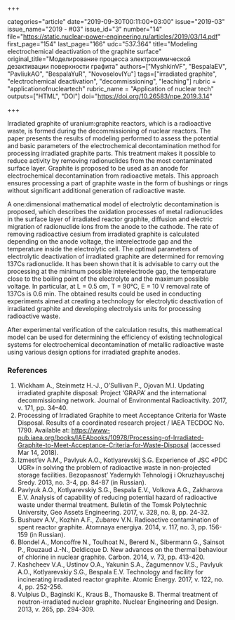 +++

categories="article"
date="2019-09-30T00:11:00+03:00"
issue="2019-03"
issue_name="2019 - #03"
issue_id="3"
number="14"
file="https://static.nuclear-power-engineering.ru/articles/2019/03/14.pdf"
first_page="154"
last_page="166"
udc="537.364"
title="Modeling electrochemical deactivation of the graphite surface"
original_title="Моделирование процесса электрохимической дезактивации поверхности графита"
authors=["MyshkinVF", "BespalaEV", "PavliukAO", "BespalaYuR", "NovoselovIYu"]
tags=["irradiated graphite", "electrochemical deactivation", "decommissioning", "leaching"]
rubric = "applicationofnucleartech"
rubric_name = "Application of nuclear tech"
outputs=["HTML", "DOI"]
doi="https://doi.org/10.26583/npe.2019.3.14"

+++

Irradiated graphite of uranium:graphite reactors, which is a radioactive waste, is formed during the decommissioning of nuclear reactors. The paper presents the results of modeling performed to assess the potential and basic parameters of the electrochemical decontamination method for processing irradiated graphite parts. This treatment makes it possible to reduce activity by removing radionuclides from the most contaminated surface layer. Graphite is proposed to be used as an anode for electrochemical decontamination from radioactive metals. This approach ensures processing a part of graphite waste in the form of bushings or rings without significant additional generation of radioactive waste.

A one:dimensional mathematical model of electrolytic decontamination is proposed, which describes the oxidation processes of metal radionuclides in the surface layer of irradiated reactor graphite, diffusion and electric migration of radionuclide ions from the anode to the cathode. The rate of removing radioactive cesium from irradiated graphite is calculated depending on the anode voltage, the interelectrode gap and the temperature inside the electrolytic cell. The optimal parameters of electrolytic deactivation of irradiated graphite are determined for removing 137Cs radionuclide. It has been shown that it is advisable to carry out the processing at the minimum possible interelectrode gap, the temperature close to the boiling point of the electrolyte and the maximum possible voltage. In particular, at L = 0.5 cm, T = 90°C, E = 10 V removal rate of 137Cs is 0.6 min. The obtained results could be used in conducting experiments aimed at creating a technology for electrolytic deactivation of irradiated graphite and developing electrolysis units for processing radioactive waste.

After experimental verification of the calculation results, this mathematical model can be used for determining the efficiency of existing technological systems for electrochemical decontamination of metallic radioactive waste using various design options for irradiated graphite anodes.

### References

1. Wickham A., Steinmetz H.-J., O’Sullivan P., Ojovan M.I. Updating irradiated graphite disposal: Project ‘GRAPA’ and the international decommissioning network. Journal of Environmental Radioactivity. 2017, v. 171, pp. 34–40.
2. Processing of Irradiated Graphite to meet Acceptance Criteria for Waste Disposal. Results of a coordinated research project / IAEA TECDOC No. 1790. Available at: https://www-pub.iaea.org/books/IAEAbooks/10978/Processing-of-Irradiated-Graphite-to-Meet-Acceptance-Criteria-for-Waste-Disposal (accessed Mar 14, 2018).
3. Izmest’ev A.M., Pavlyuk A.O., Kotlyarevskij S.G. Experience of JSC «PDC UGR» in solving the problem of radioactive waste in non-projected storage facilities. Bezopasnost’ Yadernykh Tehnologij i Okruzhayuschej Sredy. 2013, no. 3-4, pp. 84-87 (in Russian).
4. Pavlyuk A.O., Kotlyarevskiy S.G., Bespala E.V., Volkova A.G., Zakharova E.V. Analysis of capability of reducing potential hazard of radioactive waste under thermal treatment. Bulletin of the Tomsk Polytechnic University, Geo Assets Engineering. 2017, v. 328, no. 8, pp. 24-32.
5. Bushuev A.V., Kozhin A.F., Zubarev V.N. Radioactive contamination of spent reactor graphite. Atomnaya energiya. 2014, v. 117, no. 3, pp. 156-159 (in Russian).
6. Blondel A., Moncoffre N., Toulhoat N., Bererd N., Sibermann G., Sainsot P., Rouzaud J.-N., Deldicque D. New advances on the thermal behaviour of chlorine in nuclear graphite. Carbon. 2014, v. 73, pp. 413-420.
7. Kashcheev V.A., Ustinov O.A., Yakunin S.A., Zagumennov V.S., Pavlyuk A.O., Kotlyarevskiy S.G., Bespala E.V. Technology and facility for incinerating irradiated reactor graphite. Atomic Energy. 2017, v. 122, no. 4, pp. 252-256.
8. Vulpius D., Baginski K., Kraus B., Thomauske B. Thermal treatment of neutron-irradiated nuclear graphite. Nuclear Engineering and Design. 2013, v. 265, pp. 294-309.